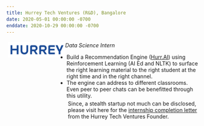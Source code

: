 ```yaml
---
title: Hurrey Tech Ventures (R&D), Bangalore 
date: 2020-05-01 00:00:00 -0700
enddate: 2020-10-29 00:00:00 -0700
---
```

<style type="text/css"> 
.iconDetails {
 margin-left:0%;
float:left; 
height:40px;
width:150px;	
} 
.container2 {
	width:100%;
	height:auto;
	padding:1%;
}  
.emphasized { font-style: italic; }
</style>


<div class='container2'>
  <div>
    <img src="../images/Hurrey_ Final Logos2.png" class='iconDetails'>
  </div>	
  <div style='margin-left:130px;'>
    <span class="emphasized">Data Science Intern</span>
    <ul>
      <li> Build a Recommendation Engine (<a href = "https://hurreytech.com/">Hurr.AI</a>) using Reinforcement Learning (AI Ed and NLTK) to surface the right learning material to the right student at the right time and in the right channel.
      <li> The engine can address to different classrooms. Even peer to peer chats can be benefitted through this utility.
  
<br>
<div class='container2'>	      
Since, a stealth startup not much can be disclosed, please visit here for the <a href ="../files/1597074420921.pdf">internship completion letter</a> from the Hurrey Tech Ventures Founder. 


